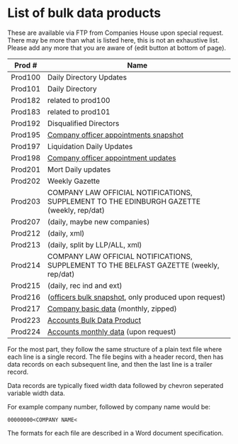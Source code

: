 # List of bulk data products
These are available via FTP from Companies House upon special request. 
There may be more than what is listed here, this is not an exhaustive list. 
Please add any more that you are aware of (edit button at bottom of page).

| Prod #  | Name                                                                                      |
|---------|-------------------------------------------------------------------------------------------|
| Prod100 | Daily Directory Updates                                                                   |
| Prod101 | Daily Directory                                                                           |
| Prod182 | related to prod100                                                                        |
| Prod183 | related to prod101                                                                        |
| Prod192 | Disqualified Directors                                                                    |
| Prod195 | [Company officer appointments snapshot](./officers/)                                      |
| Prod197 | Liquidation Daily Updates                                                                 |
| Prod198 | [Company officer appointment updates](./officers/update-file/)                            |
| Prod201 | Mort Daily updates                                                                        |
| Prod202 | Weekly Gazette                                                                            |
| Prod203 | COMPANY LAW OFFICIAL NOTIFICATIONS, SUPPLEMENT TO THE EDINBURGH GAZETTE (weekly, rep/dat) |
| Prod207 | (daily, maybe new companies)                                                              |
| Prod212 | (daily, xml)                                                                              |
| Prod213 | (daily, split by LLP/ALL, xml)                                                            |
| Prod214 | COMPANY LAW OFFICIAL NOTIFICATIONS, SUPPLEMENT TO THE BELFAST GAZETTE (weekly, rep/dat)   |
| Prod215 | (daily, rec ind and ext)                                                                  |
| Prod216 | ([officers bulk snapshot](./officers/), only produced upon request)                       |
| Prod217 | [Company basic data](./companies.md) (monthly, zipped)                                    |
| Prod223 | [Accounts Bulk Data Product](accounts/bulk-file.md)                                       |
| Prod224 | [Accounts monthly data](accounts/bulk-file.md) (upon request)                             |

For the most part, they follow the same structure of a plain text file where each line is a single record. 
The file begins with a header record, then has data records on each subsequent line, and then the last line is a trailer record.

Data records are typically fixed width data followed by chevron seperated variable width data.

For example company number, followed by company name would be:
```
00000000<COMPANY NAME<
```

The formats for each file are described in a Word document specification.
